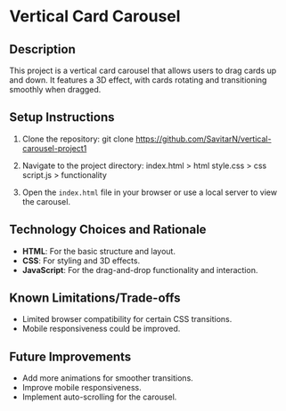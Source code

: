# Vertical Card Carousel

## Description

This project is a vertical card carousel that allows users to drag cards up and down. It features a 3D effect, with cards rotating and transitioning smoothly when dragged.

## Setup Instructions

1. Clone the repository:
   git clone https://github.com/SavitarN/vertical-carousel-project1

2. Navigate to the project directory:
   index.html > html
   style.css > css
   script.js > functionality

3. Open the `index.html` file in your browser or use a local server to view the carousel.

## Technology Choices and Rationale

- **HTML**: For the basic structure and layout.
- **CSS**: For styling and 3D effects.
- **JavaScript**: For the drag-and-drop functionality and interaction.

## Known Limitations/Trade-offs

- Limited browser compatibility for certain CSS transitions.
- Mobile responsiveness could be improved.

## Future Improvements

- Add more animations for smoother transitions.
- Improve mobile responsiveness.
- Implement auto-scrolling for the carousel.
